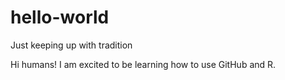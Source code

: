 # hello-world
Just keeping up with tradition

Hi humans! I am excited to be learning how to use GitHub and R.
